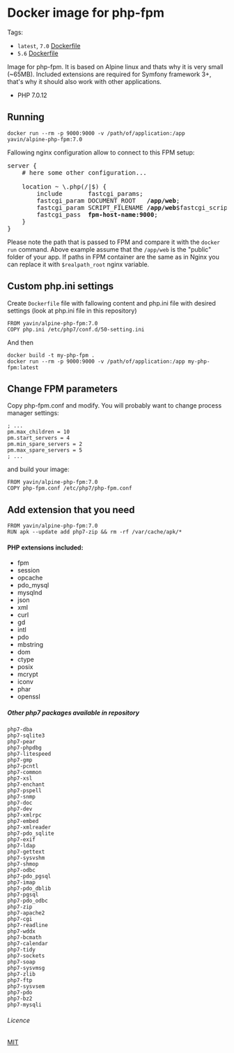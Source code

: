 # Docker image for php-fpm

Tags:
* `latest`, `7.0` [Dockerfile](https://github.com/Yavin/docker-alpine-php-fpm/blob/master/Dockerfile)
* `5.6` [Dockerfile](https://github.com/Yavin/docker-alpine-php-fpm/blob/5.6/Dockerfile)

Image for php-fpm. It is based on Alpine linux and thats why it is very small (~65MB). Included extensions are required for Symfony framework 3+, that's why it should also work with other applications.
* PHP 7.0.12

## Running
```
docker run --rm -p 9000:9000 -v /path/of/application:/app yavin/alpine-php-fpm:7.0
```

Fallowing nginx configuration allow to connect to this FPM setup:
<pre>
server {
    # here some other configuration...

    location ~ \.php(/|$) {
        include       fastcgi_params;
        fastcgi_param DOCUMENT_ROOT   <b>/app/web</b>;
        fastcgi_param SCRIPT_FILENAME <b>/app/web</b>$fastcgi_script_name;
        fastcgi_pass  <b>fpm-host-name:9000</b>;
    }
}
</pre>

Please note the path that is passed to FPM and compare it with the `docker run` command.
Above example assume that the `/app/web` is the "public" folder of your app.
If paths in FPM container are the same as in Nginx you can replace it with `$realpath_root`
nginx variable.

## Custom php.ini settings
Create `Dockerfile` file with fallowing content and php.ini file with desired settings (look at php.ini file in this repository)
```
FROM yavin/alpine-php-fpm:7.0
COPY php.ini /etc/php7/conf.d/50-setting.ini
```
And then 
```
docker build -t my-php-fpm .
docker run --rm -p 9000:9000 -v /path/of/application:/app my-php-fpm:latest
```

## Change FPM parameters
Copy php-fpm.conf and modify. You will probably want to change process manager settings:
```
; ...
pm.max_children = 10
pm.start_servers = 4
pm.min_spare_servers = 2
pm.max_spare_servers = 5
; ...
```
and build your image:
```
FROM yavin/alpine-php-fpm:7.0
COPY php-fpm.conf /etc/php7/php-fpm.conf
```

## Add extension that you need
```
FROM yavin/alpine-php-fpm:7.0
RUN apk --update add php7-zip && rm -rf /var/cache/apk/*
```

#### PHP extensions included:
* fpm
* session
* opcache
* pdo_mysql
* mysqlnd
* json
* xml
* curl
* gd
* intl
* pdo
* mbstring
* dom
* ctype
* posix
* mcrypt
* iconv
* phar
* openssl

##### Other php7 packages available in repository
```
php7-dba
php7-sqlite3
php7-pear
php7-phpdbg
php7-litespeed
php7-gmp
php7-pcntl
php7-common
php7-xsl
php7-enchant
php7-pspell
php7-snmp
php7-doc
php7-dev
php7-xmlrpc
php7-embed
php7-xmlreader
php7-pdo_sqlite
php7-exif
php7-ldap
php7-gettext
php7-sysvshm
php7-shmop
php7-odbc
php7-pdo_pgsql
php7-imap
php7-pdo_dblib
php7-pgsql
php7-pdo_odbc
php7-zip
php7-apache2
php7-cgi
php7-readline
php7-wddx
php7-bcmath
php7-calendar
php7-tidy
php7-sockets
php7-soap
php7-sysvmsg
php7-zlib
php7-ftp
php7-sysvsem
php7-pdo
php7-bz2
php7-mysqli
```

###### Licence
[MIT](https://opensource.org/licenses/MIT)
